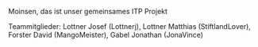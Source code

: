 Moinsen, das ist unser gemeinsames ITP Projekt

Teammitglieder: Lottner Josef (Lottnerj), Lottner Matthias (StiftlandLover), Forster David (MangoMeister), Gabel Jonathan (JonaVince)
